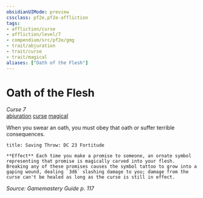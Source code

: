 ```yaml
---
obsidianUIMode: preview
cssclass: pf2e,pf2e-affliction
tags:
- affliction/curse
- affliction/level/7
- compendium/src/pf2e/gmg
- trait/abjuration
- trait/curse
- trait/magical
aliases: ["Oath of the Flesh"]
---
```

# Oath of the Flesh
*Curse 7*  
[abjuration](rules/traits/abjuration.md)  [curse](rules/traits/curse.md)  [magical](rules/traits/magical.md)  

When you swear an oath, you must obey that oath or suffer terrible consequences.

```ad-inline-affliction
title: Saving Throw: DC 23 Fortitude

**Effect** Each time you make a promise to someone, an ornate symbol representing that promise is magically carved into your flesh. Breaking any of these promises causes the symbol tattoo to grow into a gaping wound, dealing `3d6` slashing damage to you; damage from the curse can't be healed as long as the curse is still in effect.
```

*Source: Gamemastery Guide p. 117*